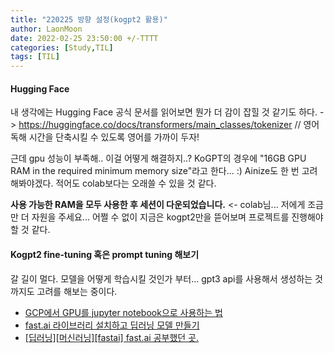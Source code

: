 ```yaml
---
title: "220225 방향 설정(kogpt2 활용)"
author: LaonMoon
date: 2022-02-25 23:50:00 +/-TTTT
categories: [Study,TIL]
tags: [TIL]
---
```


#### **Hugging Face**
내 생각에는 Hugging Face 공식 문서를 읽어보면 뭔가 더 감이 잡힐 것 같기도 하다. -> https://huggingface.co/docs/transformers/main_classes/tokenizer // 영어 독해 시간을 단축시킬 수 있도록 영어를 가까이 두자!

근데 gpu 성능이 부족해.. 이걸 어떻게 해결하지..? KoGPT의 경우에 "16GB GPU RAM in the required minimum memory size"라고 한다... :) Ainize도 한 번 고려해봐야겠다. 적어도 colab보다는 오래쓸 수 있을 것 같다.

**사용 가능한 RAM을 모두 사용한 후 세션이 다운되었습니다.** <- colab님... 저에게 조금만 더 자원을 주세요... 어쩔 수 없이 지금은 kogpt2만을 뜯어보며 프로젝트를 진행해야 할 것 같다.

#### **Kogpt2 fine-tuning 혹은 prompt tuning 해보기**
갈 길이 멀다. 모델을 어떻게 학습시킬 것인가 부터... gpt3 api를 사용해서 생성하는 것까지도 고려를 해보는 중이다.

- [GCP에서 GPU를 jupyter notebook으로 사용하는 법](https://jeinalog.tistory.com/8)
- [fast.ai 라이브러리 설치하고 딥러닝 모델 만들기](https://teamlab.github.io/jekyllDecent/blog/tutorials/fast.ai-%EB%9D%BC%EC%9D%B4%EB%B8%8C%EB%9F%AC%EB%A6%AC-%EC%84%A4%EC%B9%98%ED%95%98%EA%B3%A0-CNN-%EB%AA%A8%EB%8D%B8-%EB%A7%8C%EB%93%A4%EA%B8%B0)
- [[딥러닝][머신러닝][fastai] fast.ai 공부했던 곳.](https://alicecodealice.tistory.com/144)

